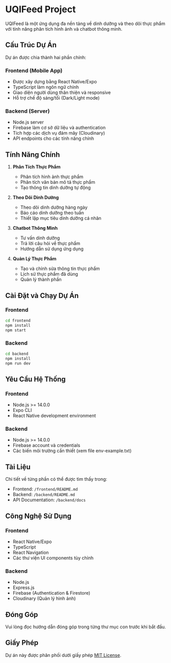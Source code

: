 # UQIFeed Project

UQIFeed là một ứng dụng đa nền tảng về dinh dưỡng và theo dõi thực phẩm với tính năng phân tích hình ảnh và chatbot thông minh.

## Cấu Trúc Dự Án

Dự án được chia thành hai phần chính:

### Frontend (Mobile App)
- Được xây dựng bằng React Native/Expo
- TypeScript làm ngôn ngữ chính
- Giao diện người dùng thân thiện và responsive
- Hỗ trợ chế độ sáng/tối (Dark/Light mode)

### Backend (Server)
- Node.js server
- Firebase làm cơ sở dữ liệu và authentication
- Tích hợp các dịch vụ đám mây (Cloudinary)
- API endpoints cho các tính năng chính

## Tính Năng Chính

1. **Phân Tích Thực Phẩm**
   - Phân tích hình ảnh thực phẩm
   - Phân tích văn bản mô tả thực phẩm
   - Tạo thông tin dinh dưỡng tự động

2. **Theo Dõi Dinh Dưỡng**
   - Theo dõi dinh dưỡng hàng ngày
   - Báo cáo dinh dưỡng theo tuần
   - Thiết lập mục tiêu dinh dưỡng cá nhân

3. **Chatbot Thông Minh**
   - Tư vấn dinh dưỡng
   - Trả lời câu hỏi về thực phẩm
   - Hướng dẫn sử dụng ứng dụng

4. **Quản Lý Thực Phẩm**
   - Tạo và chỉnh sửa thông tin thực phẩm
   - Lịch sử thực phẩm đã dùng
   - Quản lý thành phần

## Cài Đặt và Chạy Dự Án

### Frontend
```bash
cd frontend
npm install
npm start
```

### Backend
```bash
cd backend
npm install
npm run dev
```

## Yêu Cầu Hệ Thống

### Frontend
- Node.js >= 14.0.0
- Expo CLI
- React Native development environment

### Backend
- Node.js >= 14.0.0
- Firebase account và credentials
- Các biến môi trường cần thiết (xem file env-example.txt)

## Tài Liệu

Chi tiết về từng phần có thể được tìm thấy trong:
- Frontend: `/frontend/README.md`
- Backend: `/backend/README.md`
- API Documentation: `/backend/docs`

## Công Nghệ Sử Dụng

### Frontend
- React Native/Expo
- TypeScript
- React Navigation
- Các thư viện UI components tùy chỉnh

### Backend
- Node.js
- Express.js
- Firebase (Authentication & Firestore)
- Cloudinary (Quản lý hình ảnh)

## Đóng Góp

Vui lòng đọc hướng dẫn đóng góp trong từng thư mục con trước khi bắt đầu.

## Giấy Phép

Dự án này được phân phối dưới giấy phép [MIT License](LICENSE).
